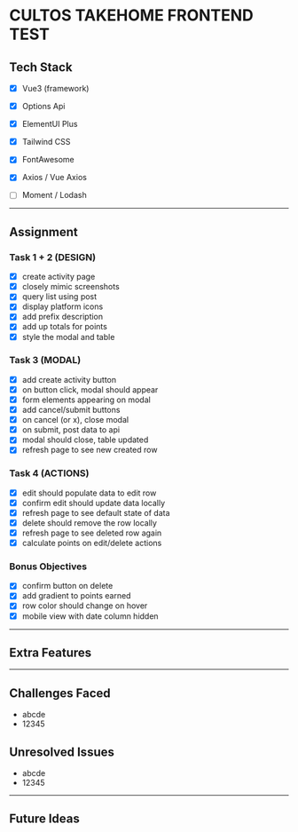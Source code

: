# CULTOS TAKEHOME FRONTEND TEST

## Tech Stack
- [x] Vue3 (framework)
- [x] Options Api
- [x] ElementUI Plus
- [x] Tailwind CSS
- [x] FontAwesome
- [x] Axios / Vue Axios
- [ ] Moment / Lodash


---

## Assignment

### Task 1 + 2 (DESIGN)
- [x] create activity page
- [x] closely mimic screenshots
- [x] query list using post
- [x] display platform icons
- [x] add prefix description
- [x] add up totals for points
- [x] style the modal and table

### Task 3 (MODAL)
- [x] add create activity button
- [x] on button click, modal should appear
- [x] form elements appearing on modal
- [x] add cancel/submit buttons
- [x] on cancel (or x), close modal
- [x] on submit, post data to api
- [x] modal should close, table updated
- [x] refresh page to see new created row

### Task 4 (ACTIONS)
- [x] edit should populate data to edit row
- [x] confirm edit should update data locally
- [x] refresh page to see default state of data
- [x] delete should remove the row locally
- [x] refresh page to see deleted row again
- [x] calculate points on edit/delete actions

### Bonus Objectives
- [x] confirm button on delete
- [x] add gradient to points earned
- [x] row color should change on hover
- [x] mobile view with date column hidden

---

## Extra Features

---

## Challenges Faced
- abcde
- 12345

## Unresolved Issues
- abcde
- 12345

---

## Future Ideas
